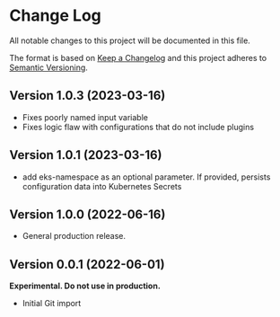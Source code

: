 # Change Log

All notable changes to this project will be documented in this file.

The format is based on [Keep a Changelog](http://keepachangelog.com/)
and this project adheres to [Semantic Versioning](http://semver.org/).

## Version 1.0.3 (2023-03-16)

- Fixes poorly named input variable
- Fixes logic flaw with configurations that do not include plugins

## Version 1.0.1 (2023-03-16)

- add eks-namespace as an optional parameter. If provided, persists configuration data into Kubernetes Secrets

## Version 1.0.0 (2022-06-16)

- General production release.

## Version 0.0.1 (2022-06-01)

**Experimental. Do not use in production.**

- Initial Git import
